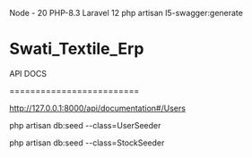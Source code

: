 Node - 20
PHP-8.3
Laravel 12
php artisan l5-swagger:generate
# Swati_Textile_Erp


API DOCS

========================= 

http://127.0.0.1:8000/api/documentation#/Users


php artisan db:seed --class=UserSeeder

php artisan db:seed --class=StockSeeder
